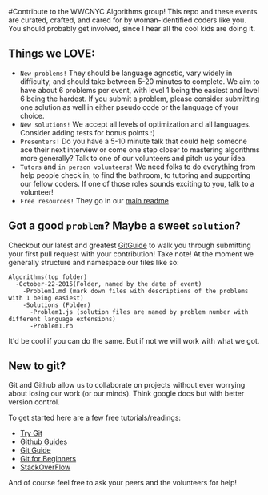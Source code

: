 #Contribute to the WWCNYC Algorithms group!
This repo and these events are curated, crafted, and cared for by woman-identified coders like you. You should probably get involved, since I hear all the cool kids are doing it.

## Things we LOVE:
* `New problems!` They should be language agnostic, vary widely in difficulty, and should take between 5-20 minutes to complete. We aim to have about 6 problems per event, with level 1 being the easiest and level 6 being the hardest. If you submit a problem, please consider submitting one solution as well in either pseudo code or the language of your choice.
* `New solutions!` We accept all levels of optimization and all languages. Consider adding tests for bonus points :)
* `Presenters!` Do you have a 5-10 minute talk that could help someone ace their next interview or come one step closer to mastering algorithms more generally? Talk to one of our volunteers and pitch us your idea.
* `Tutors` and `in person volunteers!` We need folks to do everything from help people check in, to find the bathroom, to tutoring and supporting our fellow coders. If one of those roles sounds exciting to you, talk to a volunteer!
* `Free resources!` They go in our [main readme](./README.md)

## Got a good `problem`? Maybe a sweet `solution`?
Checkout our latest and greatest [GitGuide](./gitGuide.md) to walk you through submitting your first pull request with your contribution!
Take note! At the moment we generally structure and namespace our files like so:
```
Algorithms(top folder)
  -October-22-2015(Folder, named by the date of event)
    -Problem1.md (mark down files with descriptions of the problems with 1 being easiest)
    -Solutions (Folder)
      -Problem1.js (solution files are named by problem number with different language extensions)
      -Problem1.rb
```
It'd be cool if you can do the same. But if not we will work with what we got.

## New to git?
Git and Github allow us to collaborate on projects without ever worrying about losing our work (or our minds). Think google docs but with better version control.

To get started here are a few free tutorials/readings:
* [Try Git](https://try.github.io/levels/1/challenges/1)
* [Github Guides](https://guides.github.com/)
* [Git Guide](http://rogerdudler.github.io/git-guide/)
* [Git for Beginners](http://www.sitepoint.com/git-for-beginners/)
* [StackOverFlow](http://stackoverflow.com/questions/315911/git-for-beginners-the-definitive-practical-guide)

And of course feel free to ask your peers and the volunteers for help!
